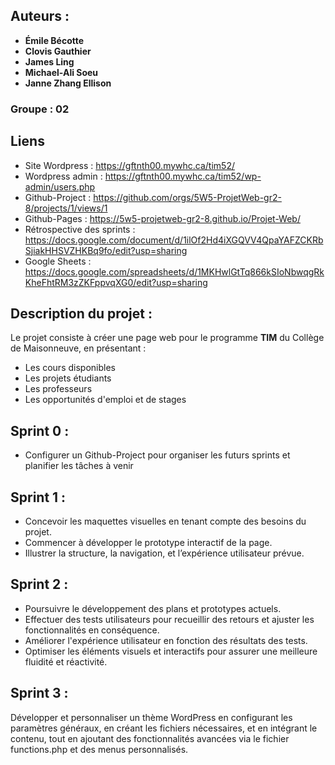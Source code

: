 ## Auteurs :

- **Émile Bécotte**
- **Clovis Gauthier**
- **James Ling**
- **Michael-Ali Soeu**
- **Janne Zhang Ellison**

### Groupe : 02

## Liens

- Site Wordpress : https://gftnth00.mywhc.ca/tim52/
- Wordpress admin : https://gftnth00.mywhc.ca/tim52/wp-admin/users.php
- Github-Project : https://github.com/orgs/5W5-ProjetWeb-gr2-8/projects/1/views/1
- Github-Pages : https://5w5-projetweb-gr2-8.github.io/Projet-Web/
- Rétrospective des sprints : https://docs.google.com/document/d/1ilOf2Hd4iXGQVV4QpaYAFZCKRbSjiakHHSVZHKBq9fo/edit?usp=sharing
- Google Sheets : https://docs.google.com/spreadsheets/d/1MKHwlGtTq866kSIoNbwqgRkKheFhtRM3zZKFppvqXG0/edit?usp=sharing

## Description du projet :

Le projet consiste à créer une page web pour le programme **TIM** du Collège de Maisonneuve, en présentant :

- Les cours disponibles
- Les projets étudiants
- Les professeurs
- Les opportunités d'emploi et de stages

## Sprint 0 :

- Configurer un Github-Project pour organiser les futurs sprints et planifier les tâches à venir

## Sprint 1 :

- Concevoir les maquettes visuelles en tenant compte des besoins du projet.
- Commencer à développer le prototype interactif de la page.
- Illustrer la structure, la navigation, et l’expérience utilisateur prévue.

## Sprint 2 :

- Poursuivre le développement des plans et prototypes actuels.
- Effectuer des tests utilisateurs pour recueillir des retours et ajuster les fonctionnalités en conséquence.
- Améliorer l'expérience utilisateur en fonction des résultats des tests.
- Optimiser les éléments visuels et interactifs pour assurer une meilleure fluidité et réactivité.

## Sprint 3 :

Développer et personnaliser un thème WordPress en configurant les paramètres généraux, en créant les fichiers nécessaires, et en intégrant le contenu, tout en ajoutant des fonctionnalités avancées via le fichier functions.php et des menus personnalisés.

